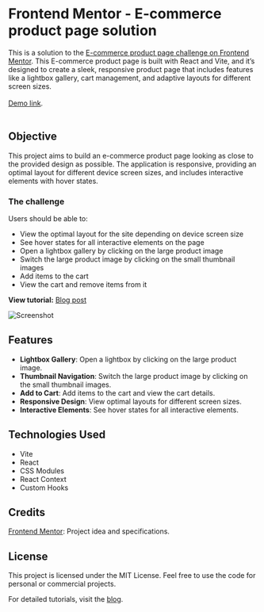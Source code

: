 # Frontend Mentor - E-commerce product page solution

This is a solution to the [E-commerce product page challenge on Frontend Mentor](https://www.frontendmentor.io/challenges/ecommerce-product-page-UPsZ9MJp6). This E-commerce product page is built with React and Vite, and it’s designed to create a sleek, responsive product page that includes features like a lightbox gallery, cart management, and adaptive layouts for different screen sizes.
<br /><br />
[Demo link](https://codepen.io/thehelpfultipper/pen/WNmOdLP).
<br /><br />

## Objective
This project aims to build an e-commerce product page looking as close to the provided design as possible. The application is responsive, providing an optimal layout for different device screen sizes, and includes interactive elements with hover states.
### The challenge

Users should be able to:

- View the optimal layout for the site depending on device screen size
- See hover states for all interactive elements on the page
- Open a lightbox gallery by clicking on the large product image
- Switch the large product image by clicking on the small thumbnail images
- Add items to the cart
- View the cart and remove items from it

**View tutorial:** [Blog post]()

![Screenshot]()

## Features
- **Lightbox Gallery**: Open a lightbox by clicking on the large product image.
- **Thumbnail Navigation**: Switch the large product image by clicking on the small thumbnail images.
- **Add to Cart**: Add items to the cart and view the cart details.
- **Responsive Design**: View optimal layouts for different screen sizes.
- **Interactive Elements**: See hover states for all interactive elements.

## Technologies Used
- Vite
- React
- CSS Modules
- React Context
- Custom Hooks

## Credits
[Frontend Mentor](): Project idea and specifications.

## License
This project is licensed under the MIT License. Feel free to use the code for personal or commercial projects.

For detailed tutorials, visit the [blog](https://thehelpfultipper.com/).
